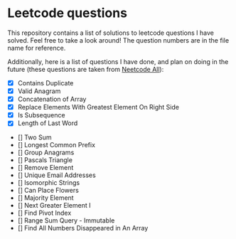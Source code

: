# Leetcode questions

This repository contains a list of solutions to leetcode questions I have solved. Feel free to take a look around! The question numbers are in the file name for reference.

Additionally, here is a list of questions I have done, and plan on doing in the future (these questions are taken from [Neetcode All](https://neetcode.io/practice)):

- [x] Contains Duplicate
- [x] Valid Anagram
- [x] Concatenation of Array
- [x] Replace Elements With Greatest Element On Right Side
- [x] Is Subsequence
- [x] Length of Last Word
- [] Two Sum
- [] Longest Common Prefix
- [] Group Anagrams
- [] Pascals Triangle
- [] Remove Element
- [] Unique Email Addresses
- [] Isomorphic Strings
- [] Can Place Flowers
- [] Majority Element
- [] Next Greater Element I
- [] Find Pivot Index
- [] Range Sum Query - Immutable
- [] Find All Numbers Disappeared in An Array